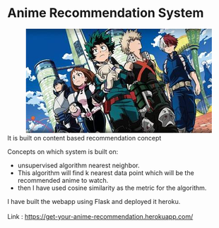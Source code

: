 # Anime Recommendation System
<center> <img src="img/anime.jpg" alt="Anime" class="center"> </center>
It is built on content based recommendation concept

Concepts on which system is built on:
   * unsupervised algorithm nearest neighbor.
   * This algorithm will find k nearest data point which will be the recommended anime to watch.
   * then I have used cosine similarity as the metric for the algorithm.

I have built the webapp using Flask and deployed it heroku.<br><br>
Link : https://get-your-anime-recommendation.herokuapp.com/
  


